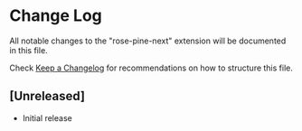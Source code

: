 # Change Log

All notable changes to the "rose-pine-next" extension will be documented in this file.

Check [Keep a Changelog](http://keepachangelog.com/) for recommendations on how to structure this file.

## [Unreleased]

- Initial release
